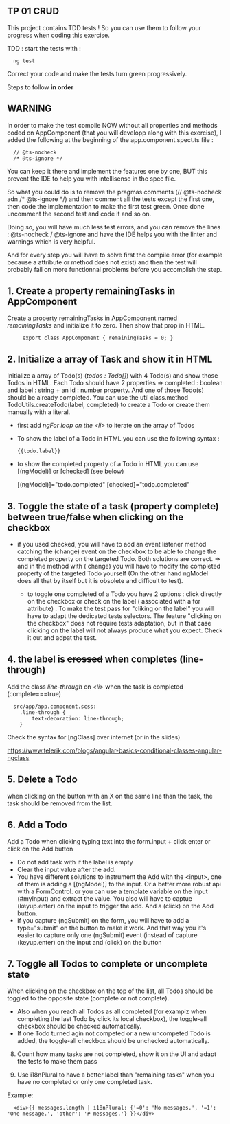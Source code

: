 ## TP 01 CRUD

This project contains TDD tests ! So you can use them to follow your progress when coding this exercise.

TDD : start the tests with :

      ng test

Correct your code and make the tests turn green progressively.

Steps to follow **in order**

## WARNING

In order to make the test compile NOW without all properties and methods coded on AppComponent (that you will developp
along with this exercise), I added the following at the beginning of the app.component.spect.ts file :

      // @ts-nocheck
      /* @ts-ignore */

You can keep it there and implement the features one by one, BUT this prevent the IDE to help you with intellisense in
the spec file.

So what you could do is to remove the pragmas comments (// @ts-nocheck adn /* @ts-ignore */) and then comment all the
tests except the first one, then code the implementation to make the first test green. Once done uncomment the second
test and code it and so on.

Doing so, you will have much less test errors, and you can remove the lines : @ts-nocheck / @ts-ignore and have the IDE
helps you with the linter and warnings which is very helpful.

And for every step you will have to solve first the compile error (for example because a attribute or method does not
exist) and then the test will probably fail on more functionnal problems before you accomplish the step.

## 1. Create a property remainingTasks in AppComponent

Create a property remainingTasks in AppComponent named *remainingTasks* and initialize it to zero. Then show that prop
in HTML.

         export class AppComponent { remainingTasks = 0; }

## 2. Initialize a array of Task and show it in HTML

Initialize a array of Todo(s) (*todos : Todo[]*) with 4 Todo(s) and show those Todos in HTML. Each Todo should have 2
properties =>   completed : boolean and label : string + an id : number property. And one of those Todo(s) should be
already completed. You can use the util class.method TodoUtils.createTodo(label, completed) to create a Todo or create
them manually with a literal.

- first add *ngFor loop on the \<li>* to iterate on the array of Todos

- To show the label of a Todo in HTML you can use the following syntax :

      {{todo.label}}

- to show the completed property of a Todo in HTML you can use [(ngModel)] or [checked] (see below)

  [(ngModel)]="todo.completed"
  [checked]="todo.completed"

## 3. Toggle the state of a task (property complete) between true/false when clicking on the checkbox

- if you used checked, you will have to add an event listener method catching the (change) event on the checkbox to be
  able to change the completed property on the targeted Todo. Both solutions are correct. => and in the method with (
  change) you will have to modify the completed property of the targeted Todo yourself (On the other hand ngModel does
  all that by itself but it is obsolete and difficult to test).

    - to toggle one completed of a Todo you have 2 options : click directly on the checkbox or check on the label (
      associated with a for attribute) . To make the test pass for "cliking on the label" you will have to adapt the
      dedicated tests selectors. The feature "clicking on the checkbox" does not require tests adaptation, but in that
      case clicking on the label will not always produce what you expect. Check it out and adpat the test.

## 4. the label is ~~crossed~~ when completes (line-through)

Add the class  *line-through* on *\<li>* when the task is completed (complete===true)

      src/app/app.component.scss:
        .line-through {
            text-decoration: line-through;
        }   

Check the syntax for  [ngClass] over internet (or in the slides)

https://www.telerik.com/blogs/angular-basics-conditional-classes-angular-ngclass

## 5. Delete a Todo

when clicking on the button with an X on the same line than the task, the task should be removed from the list.

## 6. Add a Todo

Add a Todo when clicking typing text into the form.input + click enter or click on the Add button

- Do not add task with if the label is empty
- Clear the input value after the add.
- You have different solutions to instrument the Add with the \<input>, one of them is adding a [(ngModel)] to the
  input. Or a better more robust api with a FormControl. or you can use a template variable on the input (#myInput)
  and extract the value. You also will have to captue (keyup.enter) on the input to trigger the add. And a (click)
  on the Add button.
- if you capture (ngSubmit) on the form, you will have to add a type="submit" on the button to make it work. And that
  way you it's easier to capture only one (ngSubmit) event (instead of capture (keyup.enter) on the input and (click) on
  the button

## 7. Toggle all Todos to  complete or uncomplete state

When clicking on the checkbox on the top of the list, all Todos should be toggled to the opposite state (complete or not
complete).

- Also when you reach all Todos as all completed (for examplz when completing the last Todo by click its local
  checkbox), the toggle-all checkbox should be checked automatically.
- If one Todo turned agin not competed or a new uncompeted Todo is added, the toggle-all checkbox should be unchecked
  automatically.

8. Count how many tasks are not completed, show it on the UI and adapt the tests to make them pass

9. Use i18nPlural to have a better label than "remaining tasks" when you have no completed or only one completed task.

Example:

      <div>{{ messages.length | i18nPlural: {'=0': 'No messages.', '=1': 'One message.', 'other': '# messages.'} }}</div>




